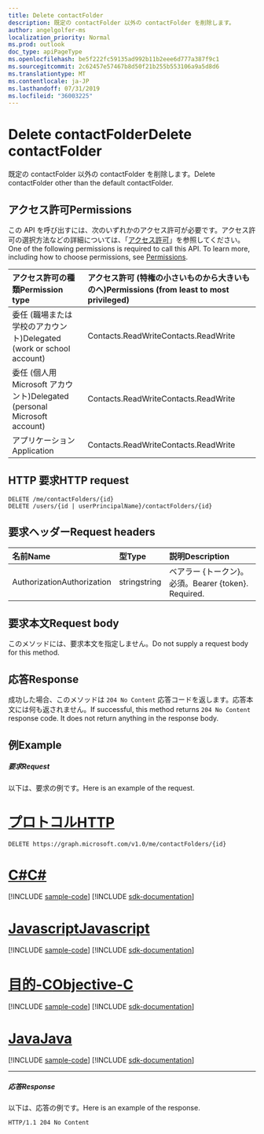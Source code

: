 ```yaml
---
title: Delete contactFolder
description: 既定の contactFolder 以外の contactFolder を削除します。
author: angelgolfer-ms
localization_priority: Normal
ms.prod: outlook
doc_type: apiPageType
ms.openlocfilehash: be5f222fc59135ad992b11b2eee6d777a387f9c1
ms.sourcegitcommit: 2c62457e57467b8d50f21b255b553106a9a5d8d6
ms.translationtype: MT
ms.contentlocale: ja-JP
ms.lasthandoff: 07/31/2019
ms.locfileid: "36003225"
---
```

# <a name="delete-contactfolder"></a><span data-ttu-id="dfb02-103">Delete contactFolder</span><span class="sxs-lookup"><span data-stu-id="dfb02-103">Delete contactFolder</span></span>

<span data-ttu-id="dfb02-104">既定の contactFolder 以外の contactFolder を削除します。</span><span class="sxs-lookup"><span data-stu-id="dfb02-104">Delete contactFolder other than the default contactFolder.</span></span>
## <a name="permissions"></a><span data-ttu-id="dfb02-105">アクセス許可</span><span class="sxs-lookup"><span data-stu-id="dfb02-105">Permissions</span></span>
<span data-ttu-id="dfb02-p101">この API を呼び出すには、次のいずれかのアクセス許可が必要です。アクセス許可の選択方法などの詳細については、「[アクセス許可](/graph/permissions-reference)」を参照してください。</span><span class="sxs-lookup"><span data-stu-id="dfb02-p101">One of the following permissions is required to call this API. To learn more, including how to choose permissions, see [Permissions](/graph/permissions-reference).</span></span>

|<span data-ttu-id="dfb02-108">アクセス許可の種類</span><span class="sxs-lookup"><span data-stu-id="dfb02-108">Permission type</span></span>      | <span data-ttu-id="dfb02-109">アクセス許可 (特権の小さいものから大きいものへ)</span><span class="sxs-lookup"><span data-stu-id="dfb02-109">Permissions (from least to most privileged)</span></span>              |
|:--------------------|:---------------------------------------------------------|
|<span data-ttu-id="dfb02-110">委任 (職場または学校のアカウント)</span><span class="sxs-lookup"><span data-stu-id="dfb02-110">Delegated (work or school account)</span></span> | <span data-ttu-id="dfb02-111">Contacts.ReadWrite</span><span class="sxs-lookup"><span data-stu-id="dfb02-111">Contacts.ReadWrite</span></span>    |
|<span data-ttu-id="dfb02-112">委任 (個人用 Microsoft アカウント)</span><span class="sxs-lookup"><span data-stu-id="dfb02-112">Delegated (personal Microsoft account)</span></span> | <span data-ttu-id="dfb02-113">Contacts.ReadWrite</span><span class="sxs-lookup"><span data-stu-id="dfb02-113">Contacts.ReadWrite</span></span>    |
|<span data-ttu-id="dfb02-114">アプリケーション</span><span class="sxs-lookup"><span data-stu-id="dfb02-114">Application</span></span> | <span data-ttu-id="dfb02-115">Contacts.ReadWrite</span><span class="sxs-lookup"><span data-stu-id="dfb02-115">Contacts.ReadWrite</span></span> |

## <a name="http-request"></a><span data-ttu-id="dfb02-116">HTTP 要求</span><span class="sxs-lookup"><span data-stu-id="dfb02-116">HTTP request</span></span>
<!-- { "blockType": "ignored" } -->
```http
DELETE /me/contactFolders/{id}
DELETE /users/{id | userPrincipalName}/contactFolders/{id}
```
## <a name="request-headers"></a><span data-ttu-id="dfb02-117">要求ヘッダー</span><span class="sxs-lookup"><span data-stu-id="dfb02-117">Request headers</span></span>
| <span data-ttu-id="dfb02-118">名前</span><span class="sxs-lookup"><span data-stu-id="dfb02-118">Name</span></span>       | <span data-ttu-id="dfb02-119">型</span><span class="sxs-lookup"><span data-stu-id="dfb02-119">Type</span></span> | <span data-ttu-id="dfb02-120">説明</span><span class="sxs-lookup"><span data-stu-id="dfb02-120">Description</span></span>|
|:---------------|:--------|:----------|
| <span data-ttu-id="dfb02-121">Authorization</span><span class="sxs-lookup"><span data-stu-id="dfb02-121">Authorization</span></span>  | <span data-ttu-id="dfb02-122">string</span><span class="sxs-lookup"><span data-stu-id="dfb02-122">string</span></span>  | <span data-ttu-id="dfb02-p102">ベアラー {トークン}。必須。</span><span class="sxs-lookup"><span data-stu-id="dfb02-p102">Bearer {token}. Required.</span></span> |

## <a name="request-body"></a><span data-ttu-id="dfb02-125">要求本文</span><span class="sxs-lookup"><span data-stu-id="dfb02-125">Request body</span></span>
<span data-ttu-id="dfb02-126">このメソッドには、要求本文を指定しません。</span><span class="sxs-lookup"><span data-stu-id="dfb02-126">Do not supply a request body for this method.</span></span>

## <a name="response"></a><span data-ttu-id="dfb02-127">応答</span><span class="sxs-lookup"><span data-stu-id="dfb02-127">Response</span></span>

<span data-ttu-id="dfb02-p103">成功した場合、このメソッドは `204 No Content` 応答コードを返します。応答本文には何も返されません。</span><span class="sxs-lookup"><span data-stu-id="dfb02-p103">If successful, this method returns `204 No Content` response code. It does not return anything in the response body.</span></span>

## <a name="example"></a><span data-ttu-id="dfb02-130">例</span><span class="sxs-lookup"><span data-stu-id="dfb02-130">Example</span></span>
##### <a name="request"></a><span data-ttu-id="dfb02-131">要求</span><span class="sxs-lookup"><span data-stu-id="dfb02-131">Request</span></span>
<span data-ttu-id="dfb02-132">以下は、要求の例です。</span><span class="sxs-lookup"><span data-stu-id="dfb02-132">Here is an example of the request.</span></span>

# <a name="httptabhttp"></a>[<span data-ttu-id="dfb02-133">プロトコル</span><span class="sxs-lookup"><span data-stu-id="dfb02-133">HTTP</span></span>](#tab/http)
<!-- {
  "blockType": "request",
  "name": "delete_contactfolder"
}-->
```http
DELETE https://graph.microsoft.com/v1.0/me/contactFolders/{id}
```
# <a name="ctabcsharp"></a>[<span data-ttu-id="dfb02-134">C#</span><span class="sxs-lookup"><span data-stu-id="dfb02-134">C#</span></span>](#tab/csharp)
[!INCLUDE [sample-code](../includes/snippets/csharp/delete-contactfolder-csharp-snippets.md)]
[!INCLUDE [sdk-documentation](../includes/snippets/snippets-sdk-documentation-link.md)]

# <a name="javascripttabjavascript"></a>[<span data-ttu-id="dfb02-135">Javascript</span><span class="sxs-lookup"><span data-stu-id="dfb02-135">Javascript</span></span>](#tab/javascript)
[!INCLUDE [sample-code](../includes/snippets/javascript/delete-contactfolder-javascript-snippets.md)]
[!INCLUDE [sdk-documentation](../includes/snippets/snippets-sdk-documentation-link.md)]

# <a name="objective-ctabobjc"></a>[<span data-ttu-id="dfb02-136">目的-C</span><span class="sxs-lookup"><span data-stu-id="dfb02-136">Objective-C</span></span>](#tab/objc)
[!INCLUDE [sample-code](../includes/snippets/objc/delete-contactfolder-objc-snippets.md)]
[!INCLUDE [sdk-documentation](../includes/snippets/snippets-sdk-documentation-link.md)]

# <a name="javatabjava"></a>[<span data-ttu-id="dfb02-137">Java</span><span class="sxs-lookup"><span data-stu-id="dfb02-137">Java</span></span>](#tab/java)
[!INCLUDE [sample-code](../includes/snippets/java/delete-contactfolder-java-snippets.md)]
[!INCLUDE [sdk-documentation](../includes/snippets/snippets-sdk-documentation-link.md)]

---

##### <a name="response"></a><span data-ttu-id="dfb02-138">応答</span><span class="sxs-lookup"><span data-stu-id="dfb02-138">Response</span></span>
<span data-ttu-id="dfb02-139">以下は、応答の例です。</span><span class="sxs-lookup"><span data-stu-id="dfb02-139">Here is an example of the response.</span></span> 
<!-- {
  "blockType": "response",
  "truncated": true
} -->
```http
HTTP/1.1 204 No Content
```

<!-- uuid: 8fcb5dbc-d5aa-4681-8e31-b001d5168d79
2015-10-25 14:57:30 UTC -->
<!-- {
  "type": "#page.annotation",
  "description": "Delete contactFolder",
  "keywords": "",
  "section": "documentation",
  "tocPath": "",
  "suppressions": [
  ]
}-->
